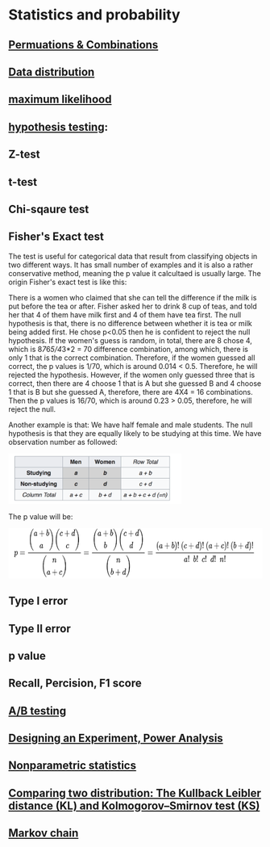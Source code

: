 # Statistics and probability

## [Permuations & Combinations](https://www.mathsisfun.com/combinatorics/combinations-permutations.html)

## [Data distribution](https://mathbitsnotebook.com/Algebra1/StatisticsData/STShapes.html)

## [maximum likelihood](https://towardsdatascience.com/probability-concepts-explained-maximum-likelihood-estimation-c7b4342fdbb1)

## [hypothesis testing](https://www.statisticshowto.datasciencecentral.com/probability-and-statistics/hypothesis-testing/):
    
## Z-test

## t-test

## Chi-sqaure test

## Fisher's Exact test 
The test is useful for categorical data that result from classifying objects in two different ways. It has small number of examples and it is also a rather conservative method, meaning the p value it calcultaed is usually large. The origin Fisher's exact test is like this: 

There is a women who claimed that she can tell the difference if the milk is put before the tea or after. Fisher asked her to drink 8 cup of teas, and told her that 4 of them have milk first and 4 of them have tea first. The null hypothesis is that, there is no difference between whether it is tea or milk being added first. He chose p<0.05 then he is confident to reject the null hypothesis. If the women's guess is random, in total, there are 8 chose 4, which is 8*7*6*5/4*3*2 = 70 difference combination, among which, there is only 1 that is the correct combination. Therefore, if the women guessed all correct, the p values is 1/70, which is around 0.014 < 0.5. Therefore, he will rejected the hypothesis. However, if the women only guessed three that is correct, then there are 4 choose 1 that is A but she guessed B and 4 choose 1 that is B but she guessed A, therefore, there are 4X4 = 16 combinations. Then the p values is 16/70, which is around 0.23 > 0.05, therefore, he will reject the null. 

Another example is that:
We have half female and male students. The null hypothesis is that they are equally likely to be studying at this time. We have observation number as followed:

<img src = images/fisher.png height = 100>

The p value will be:

<img src = images/fisher2.png height = 100>


## Type I error

## Type II error

## p value

## Recall, Percision, F1 score

## [A/B testing](https://conversionxl.com/blog/testing-statistics-mistakes/)

## [Designing an Experiment, Power Analysis](http://www.statsoft.com/Textbook/Power-Analysis)

## [Nonparametric statistics](https://en.wikipedia.org/wiki/Nonparametric_statistics)

## [Comparing two distribution: The Kullback Leibler distance (KL) and Kolmogorov–Smirnov test (KS)](https://stats.stackexchange.com/questions/9311/kullback-leibler-vs-kolmogorov-smirnov-distance)

## [Markov chain](https://en.wikipedia.org/wiki/Markov_chain)

